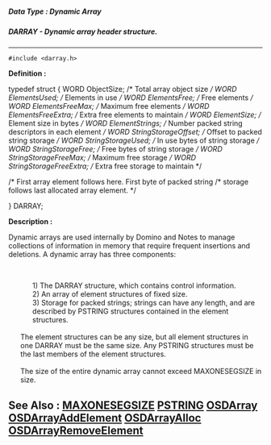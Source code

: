 ##### Data Type : Dynamic Array
##### DARRAY - Dynamic array header structure.
---
```
#include <darray.h>
```

**Definition :**

typedef struct {
    WORD ObjectSize;             /* Total array object size */
    WORD ElementsUsed;           /* Elements in use */
    WORD ElementsFree;           /* Free elements */
    WORD ElementsFreeMax;        /* Maximum free elements */
    WORD ElementsFreeExtra;      /* Extra free elements to maintain */
    WORD ElementSize;            /* Element size in bytes */
    WORD ElementStrings;         /* Number packed string descriptors
                                    in each element */
    WORD StringStorageOffset;    /* Offset to packed string storage */
    WORD StringStorageUsed;      /* In use bytes of string storage */
    WORD StringStorageFree;      /* Free bytes of string storage */
    WORD StringStorageFreeMax;   /* Maximum free storage */
    WORD StringStorageFreeExtra; /* Extra free storage to maintain */

/*  First array element follows here.  First byte of packed string
/*  storage follows last allocated array element. */

} DARRAY;

**Description :**

Dynamic arrays are used internally by Domino and Notes to manage collections of information in memory that require frequent insertions and deletions.  A dynamic array has three components:
<ul><br>

<ul>1)  The DARRAY structure, which contains control information.<br>
2)  An array of element structures of fixed size.<br>
3)  Storage for packed strings;  strings can have any length, and are described by PSTRING structures contained in the element structures.</ul>
<br>
The element structures can be any size, but all element structures in one DARRAY must be the same size.  Any PSTRING structures must be the last members of the element structures.<br>
<br>
The size of the entire dynamic array cannot exceed MAXONESEGSIZE in size.</ul>



**See Also :**
[MAXONESEGSIZE](/domino-c-api-docs/reference/Symb/MAXONESEGSIZE)
[PSTRING](/domino-c-api-docs/reference/Data/PSTRING)
[OSDArray](/domino-c-api-docs/reference/Func/OSDArray)
[OSDArrayAddElement](/domino-c-api-docs/reference/Func/OSDArrayAddElement)
[OSDArrayAlloc](/domino-c-api-docs/reference/Func/OSDArrayAlloc)
[OSDArrayRemoveElement](/domino-c-api-docs/reference/Func/OSDArrayRemoveElement)
---
